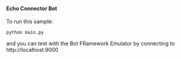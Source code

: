 #### Echo Connector Bot

To run this sample:

```
python main.py
```

and you can test with the Bot FRamework Emulator by connecting to http://localhost:9000
